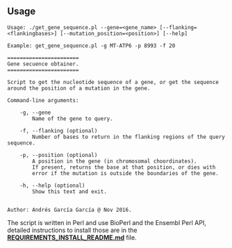 ## Usage
```
Usage: ./get_gene_sequence.pl --gene=<gene_name> [--flanking=<flankingbases>] [--mutation_position=<position>] [--help]

Example: get_gene_sequence.pl -g MT-ATP6 -p 8993 -f 20

=======================
Gene secuence obtainer.
=======================

Script to get the nucleotide sequence of a gene, or get the sequence around the position of a mutation in the gene.

Command-line arguments:

	-g, --gene
		Name of the gene to query.
		
	-f, --flanking (optional)
		Number of bases to return in the flanking regions of the query sequence.
		
	-p, --position (optional)
		A position in the gene (in chromosomal choordinates).
		If present, returns the base at that position, or dies with
		error if the mutation is outside the boundaries of the gene.
	
	-h, --help (optional)
		Show this text and exit.
	

Author: Andrés García García @ Nov 2016.
```

 The script is written in Perl and use BioPerl and the Ensembl Perl API, detailed instructions to install those are in the [**REQUIREMENTS_INSTALL_README.md**](https://github.com/Ad115/Genetics-UNAM/blob/master/REQUIREMENTS_INSTALL_README.md) file.